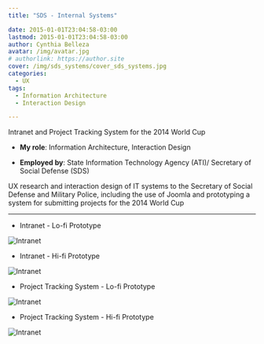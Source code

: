 ```yaml
---
title: "SDS - Internal Systems"

date: 2015-01-01T23:04:58-03:00
lastmod: 2015-01-01T23:04:58-03:00
author: Cynthia Belleza
avatar: /img/avatar.jpg
# authorlink: https://author.site
cover: /img/sds_systems/cover_sds_systems.jpg
categories:
  - UX 
tags:
  - Information Architecture
  - Interaction Design

---
```


Intranet and Project Tracking System for the 2014 World Cup

<!--more-->

* **My role**: Information Architecture, Interaction Design

* **Employed by**: State Information Technology Agency (ATI)/ Secretary of Social Defense (SDS)

UX research and interaction design of IT systems to the Secretary of Social Defense and Military Police, including the use of Joomla and prototyping a system for submitting projects for the 2014 World Cup

---

* Intranet - Lo-fi Prototype

![Intranet](/img/sds_systems/sds_intranet.jpg)


* Intranet - Hi-fi Prototype

![Intranet](/img/sds_systems/sds_intranet_02.jpg)


* Project Tracking System  - Lo-fi Prototype

![Intranet](/img/sds_systems/sds_proj_01.jpg)


* Project Tracking System - Hi-fi Prototype

![Intranet](/img/sds_systems/sds_proj_05.jpg)